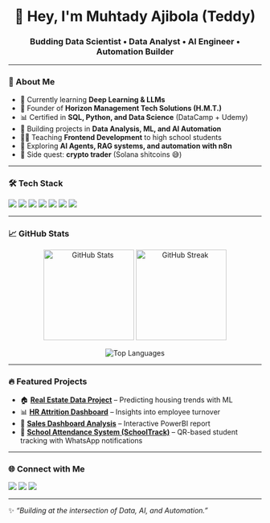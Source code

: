 <!-- Profile README for TeddyM1975 -->

<h1 align="center">👋 Hey, I'm Muhtady Ajibola (Teddy)</h1>
<h3 align="center">Budding Data Scientist • Data Analyst • AI Engineer • Automation Builder</h3>

---

### 🚀 About Me
- 🌱 Currently learning **Deep Learning & LLMs**  
- 💼 Founder of **Horizon Management Tech Solutions (H.M.T.)**  
- 📊 Certified in **SQL, Python, and Data Science** (DataCamp + Udemy)  
- 🔭 Building projects in **Data Analysis, ML, and AI Automation**  
- 🧑‍🏫 Teaching **Frontend Development** to high school students  
- 🎯 Exploring **AI Agents, RAG systems, and automation with n8n**  
- 💸 Side quest: **crypto trader** (Solana shitcoins 😅)  

---

### 🛠️ Tech Stack
<p align="left">
  <img src="https://img.shields.io/badge/-Python-3776AB?style=for-the-badge&logo=python&logoColor=white" />
  <img src="https://img.shields.io/badge/-PostgreSQL-336791?style=for-the-badge&logo=postgresql&logoColor=white" />
  <img src="https://img.shields.io/badge/-Pandas-150458?style=for-the-badge&logo=pandas&logoColor=white" />
  <img src="https://img.shields.io/badge/-ScikitLearn-F7931E?style=for-the-badge&logo=scikitlearn&logoColor=white" />
  <img src="https://img.shields.io/badge/-Seaborn-0099CC?style=for-the-badge&logo=seaborn&logoColor=white" />
  <img src="https://img.shields.io/badge/-PowerBI-F2C811?style=for-the-badge&logo=powerbi&logoColor=black" />
  <img src="https://img.shields.io/badge/-GitHub-181717?style=for-the-badge&logo=github" />
</p>

---

### 📈 GitHub Stats
<p align="center">
  <img src="https://github-readme-stats.vercel.app/api?username=TeddyM1975&show_icons=true&theme=tokyonight" alt="GitHub Stats" height="180" />
  <img src="https://github-readme-streak-stats.herokuapp.com/?user=TeddyM1975&theme=tokyonight" alt="GitHub Streak" height="180" />
</p>

<p align="center">
  <img src="https://github-readme-stats.vercel.app/api/top-langs/?username=TeddyM1975&layout=compact&theme=tokyonight" alt="Top Languages" />
</p>

---

### 🔥 Featured Projects
- 🏠 **[Real Estate Data Project](#)** – Predicting housing trends with ML  
- 📊 **[HR Attrition Dashboard](#)** – Insights into employee turnover  
- 🛒 **[Sales Dashboard Analysis](#)** – Interactive PowerBI report  
- 🏫 **[School Attendance System (SchoolTrack)](#)** – QR-based student tracking with WhatsApp notifications  

---

### 🌐 Connect with Me
<p align="left">
  <a href="https://linkedin.com/in/muhtadyajibola"><img src="https://img.shields.io/badge/-LinkedIn-0077B5?style=for-the-badge&logo=linkedin&logoColor=white" /></a>
  <a href="https://x.com/muhtady_olajobi"><img src="https://img.shields.io/badge/-Twitter-1DA1F2?style=for-the-badge&logo=twitter&logoColor=white" /></a>
  <a href="mailto:ajibolamuhtady@gmail.com"><img src="https://img.shields.io/badge/-Gmail-D14836?style=for-the-badge&logo=gmail&logoColor=white" /></a>
</p>

---

✨ *“Building at the intersection of Data, AI, and Automation.”*

<!---
TeddyM1975/TeddyM1975 is a ✨ special ✨ repository because its `README.md` (this file) appears on your GitHub profile.
You can click the Preview link to take a look at your changes.
--->
